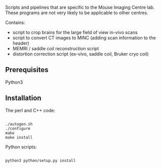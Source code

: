 Scripts and pipelines that are specific to the Mouse Imaging Centre lab. These programs are not very likely to be applicable to other centres.

Contains:
- script to crop brains for the large field of view in-vivo scans
- script to convert CT images to MINC (adding scan information to the header)
- MEMRI / saddle coil reconstruction script
- distortion correction script (ex-vivo, saddle coil, Bruker cryo coil)

Prerequisites
-------------
Python3 

Installation
------------
The perl and C++ code:
<pre><code>
./autogen.sh
./configure
make
make install
</pre></code>

Python scripts:
<pre><code>
python3 python/setup.py install
</pre></code>


